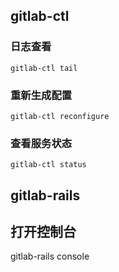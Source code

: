 
## gitlab-ctl
### 日志查看
```
gitlab-ctl tail
``` 


### 重新生成配置
```
gitlab-ctl reconfigure
``` 


### 查看服务状态
```
gitlab-ctl status
``` 
 


## gitlab-rails

## 打开控制台

gitlab-rails console
